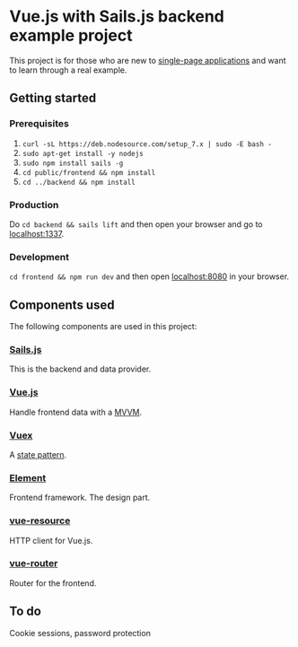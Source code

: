 # Vue.js with Sails.js backend example project
This project is for those who are new to [single-page applications](https://en.wikipedia.org/wiki/Single-page_application) and want to learn through a real example.

## Getting started
### Prerequisites
1. `curl -sL https://deb.nodesource.com/setup_7.x | sudo -E bash -`
2. `sudo apt-get install -y nodejs`
3. `sudo npm install sails -g`
4. `cd public/frontend && npm install`
5. `cd ../backend && npm install`

### Production
Do `cd backend && sails lift` and then open your browser and go to [localhost:1337](http://localhost:1337).

### Development
`cd frontend && npm run dev` and then open [localhost:8080](http://localhost:8080) in your browser.

## Components used
The following components are used in this project:

### [Sails.js](https://github.com/balderdashy/sails)
This is the backend and data provider.

### [Vue.js](https://github.com/vuejs/vue)
Handle frontend data with a [MVVM](https://en.wikipedia.org/wiki/Model%E2%80%93view%E2%80%93viewmodel).

### [Vuex](https://github.com/vuejs/vuex)
A [state pattern](https://en.wikipedia.org/wiki/State_pattern).

### [Element](https://github.com/ElemeFE/element)
Frontend framework. The design part.

### [vue-resource](https://github.com/pagekit/vue-resource)
HTTP client for Vue.js.

### [vue-router](https://github.com/vuejs/vue-router)
Router for the frontend.

## To do
Cookie sessions, password protection
